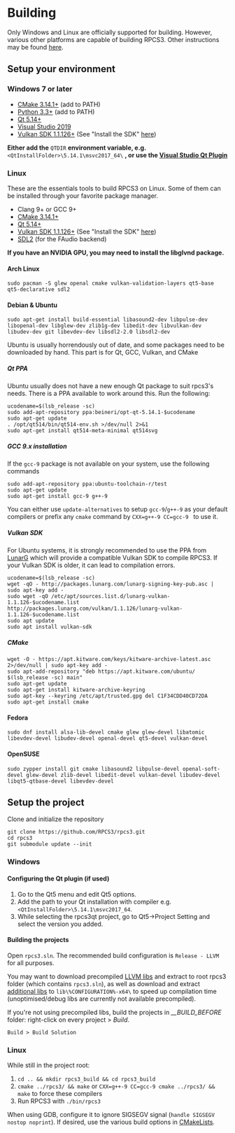 # Building

Only Windows and Linux are officially supported for building. However, various other platforms are capable of building RPCS3.
Other instructions may be found [here](https://wiki.rpcs3.net/index.php?title=Building).

## Setup your environment

### Windows 7 or later

* [CMake 3.14.1+](https://www.cmake.org/download/) (add to PATH)
* [Python 3.3+](https://www.python.org/downloads/) (add to PATH)
* [Qt 5.14+](https://www.qt.io/download-qt-installer)
* [Visual Studio 2019](https://visualstudio.microsoft.com/thank-you-downloading-visual-studio/?sku=Community)
* [Vulkan SDK 1.1.126+](https://vulkan.lunarg.com/sdk/home) (See "Install the SDK" [here](https://vulkan.lunarg.com/doc/sdk/latest/windows/getting_started.html))

**Either add the** `QTDIR` **environment variable, e.g.** `<QtInstallFolder>\5.14.1\msvc2017_64\` **, or use the [Visual Studio Qt Plugin](https://marketplace.visualstudio.com/items?itemName=TheQtCompany.QtVisualStudioTools-19123)**

### Linux

These are the essentials tools to build RPCS3 on Linux. Some of them can be installed through your favorite package manager.

* Clang 9+ or GCC 9+
* [CMake 3.14.1+](https://www.cmake.org/download/)
* [Qt 5.14+](https://www.qt.io/download-qt-installer)
* [Vulkan SDK 1.1.126+](https://vulkan.lunarg.com/sdk/home) (See "Install the SDK" [here](https://vulkan.lunarg.com/doc/sdk/latest/linux/getting_started.html))
* [SDL2](https://www.libsdl.org/download-2.0.php) (for the FAudio backend)

**If you have an NVIDIA GPU, you may need to install the libglvnd package.**

#### Arch Linux

    sudo pacman -S glew openal cmake vulkan-validation-layers qt5-base qt5-declarative sdl2

#### Debian & Ubuntu

    sudo apt-get install build-essential libasound2-dev libpulse-dev libopenal-dev libglew-dev zlib1g-dev libedit-dev libvulkan-dev libudev-dev git libevdev-dev libsdl2-2.0 libsdl2-dev

Ubuntu is usually horrendously out of date, and some packages need to be downloaded by hand. This part is for Qt, GCC, Vulkan, and CMake
##### Qt PPA

Ubuntu usually does not have a new enough Qt package to suit rpcs3's needs. There is a PPA available to work around this. Run the following:
```
ucodename=$(lsb_release -sc)
sudo add-apt-repository ppa:beineri/opt-qt-5.14.1-$ucodename
sudo apt-get update
. /opt/qt514/bin/qt514-env.sh >/dev/null 2>&1
sudo apt-get install qt514-meta-minimal qt514svg
```

##### GCC 9.x installation

If the `gcc-9` package is not available on your system, use the following commands
```
sudo add-apt-repository ppa:ubuntu-toolchain-r/test
sudo apt-get update
sudo apt-get install gcc-9 g++-9
```

You can either use `update-alternatives` to setup `gcc-9`/`g++-9` as your default compilers or prefix any `cmake` command by `CXX=g++-9 CC=gcc-9 ` to use it.

##### Vulkan SDK

For Ubuntu systems, it is strongly recommended to use the PPA from [LunarG](https://packages.lunarg.com/) which will provide a compatible Vulkan SDK to compile RPCS3. If your Vulkan SDK is older, it can lead to compilation errors.
```
ucodename=$(lsb_release -sc)
wget -qO - http://packages.lunarg.com/lunarg-signing-key-pub.asc | sudo apt-key add -
sudo wget -qO /etc/apt/sources.list.d/lunarg-vulkan-1.1.126-$ucodename.list http://packages.lunarg.com/vulkan/1.1.126/lunarg-vulkan-1.1.126-$ucodename.list
sudo apt update
sudo apt install vulkan-sdk
```

##### CMake
```
wget -O - https://apt.kitware.com/keys/kitware-archive-latest.asc 2>/dev/null | sudo apt-key add -
sudo apt-add-repository "deb https://apt.kitware.com/ubuntu/ $(lsb_release -sc) main"
sudo apt-get update
sudo apt-get install kitware-archive-keyring
sudo apt-key --keyring /etc/apt/trusted.gpg del C1F34CDD40CD72DA
sudo apt-get install cmake

```

#### Fedora

    sudo dnf install alsa-lib-devel cmake glew glew-devel libatomic libevdev-devel libudev-devel openal-devel qt5-devel vulkan-devel

#### OpenSUSE

    sudo zypper install git cmake libasound2 libpulse-devel openal-soft-devel glew-devel zlib-devel libedit-devel vulkan-devel libudev-devel libqt5-qtbase-devel libevdev-devel

## Setup the project

Clone and initialize the repository

```
git clone https://github.com/RPCS3/rpcs3.git
cd rpcs3
git submodule update --init
```

### Windows

#### Configuring the Qt plugin (if used)

1) Go to the Qt5 menu and edit Qt5 options.
2) Add the path to your Qt installation with compiler e.g. `<QtInstallFolder>\5.14.1\msvc2017_64`.
3) While selecting the rpcs3qt project, go to Qt5->Project Setting and select the version you added.

#### Building the projects

Open `rpcs3.sln`. The recommended build configuration is `Release - LLVM` for all purposes.

You may want to download precompiled [LLVM libs](https://github.com/RPCS3/llvm-mirror/releases/download/custom-build-win/llvmlibs_mt.7z) and extract to root rpcs3 folder (which contains `rpcs3.sln`), as well as download and extract [additional libs](https://drive.google.com/uc?export=download&id=1A2eOMmCO714i0U7J0qI4aEMKnuWl8l_R) to `lib\%CONFIGURATION%-x64\` to speed up compilation time (unoptimised/debug libs are currently not available precompiled).

If you're not using precompiled libs, build the projects in *__BUILD_BEFORE* folder: right-click on every project > *Build*.

`Build > Build Solution`

### Linux

While still in the project root:

1) `cd .. && mkdir rpcs3_build && cd rpcs3_build`
2) `cmake ../rpcs3/ && make` or `CXX=g++-9 CC=gcc-9 cmake ../rpcs3/ && make` to force these compilers
3) Run RPCS3 with `./bin/rpcs3`

When using GDB, configure it to ignore SIGSEGV signal (`handle SIGSEGV nostop noprint`).
If desired, use the various build options in [CMakeLists](https://github.com/RPCS3/rpcs3/blob/master/CMakeLists.txt).
